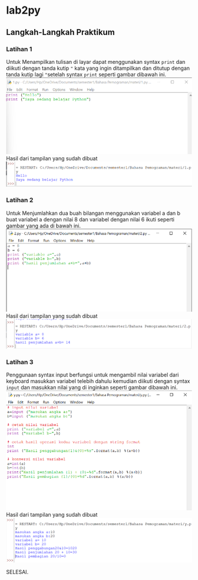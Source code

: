 # lab2py
## Langkah-Langkah Praktikum
### Latihan 1
Untuk Menampilkan tulisan di layar dapat menggunakan syntax `print` dan diikuti dengan tanda kutip `"` kata yang ingin ditampilkan dan ditutup dengan tanda kutip lagi `"`setelah syntax `print` seperti gambar dibawah ini.
![Gambar 1](screenshot/Latihan%201.png)
Hasil dari tampilan yang sudah dibuat
![Gambar 2](screenshot/Output%201.png)

### Latihan 2
Untuk Menjumlahkan dua buah bilangan menggunakan variabel a dan b buat variabel a dengan nilai 8 dan variabel dengan nilai 6 ikuti seperti gambar yang ada di bawah ini.
![Gambar 3](screenshot/Latihan%202.png)
Hasil dari tampilan yang sudah dibuat
![Gambar 4](screenshot/Output%20Latihan%202.png)

### Latihan 3
Penggunaan syntax input berfungsi untuk mengambil nilai variabel dari keyboard masukkan variabel telebih dahulu kemudian diikuti dengan syntax `input` dan masukkan nilai yang di inginkan seperti gambar dibawah ini.
![Gambar 5](screenshot/Latihan%203.png)
Hasil dari tampilan yang sudah dibuat
![Gambar 6](screenshot/Output%20Latihan%203.png)
<p>
SELESAI.